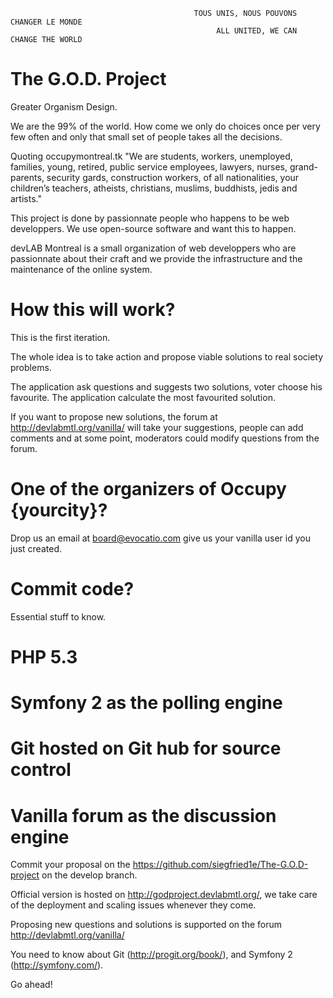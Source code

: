 
                                             TOUS UNIS, NOUS POUVONS CHANGER LE MONDE
                                                  ALL UNITED, WE CAN CHANGE THE WORLD



The G.O.D. Project
========================

Greater Organism Design.

We are the 99% of the world. How come we only do choices once per very few often and
only that small set of people takes all the decisions.

Quoting occupymontreal.tk "We are students, workers, unemployed, families, young,
retired, public service employees, lawyers, nurses, grand-parents, security gards,
construction workers, of all nationalities, your children’s teachers, atheists,
christians, muslims, buddhists, jedis and artists."

This project is done by passionnate people who happens to be web developpers. We
use open-source software and want this to happen.

devLAB Montreal is a small organization of web developpers who are passionnate about
their craft and we provide the infrastructure and the maintenance of the online system.






How this will work?
========================

This is the first iteration.

The whole idea is to take action and propose viable solutions to real society problems.

The application ask questions and suggests two solutions, voter choose his favourite.
The application calculate the most favourited solution.

If you want to propose new solutions, the forum at http://devlabmtl.org/vanilla/ will take
your suggestions, people can add comments and at some point, moderators could modify
questions from the forum.




One of the organizers of Occupy {yourcity}?
========================

Drop us an email at board@evocatio.com give us your vanilla user id you just created.




Commit code?
========================

Essential stuff to know.

# PHP 5.3
# Symfony 2 as the polling engine
# Git hosted on Git hub for source control
# Vanilla forum as the discussion engine

Commit your proposal on the https://github.com/siegfried1e/The-G.O.D-project on the develop
branch.

Official version is hosted on http://godproject.devlabmtl.org/, we take care of the deployment
and scaling issues whenever they come.

Proposing new questions and solutions is supported on the forum http://devlabmtl.org/vanilla/

You need to know about Git (http://progit.org/book/), and Symfony 2 (http://symfony.com/).

Go ahead!